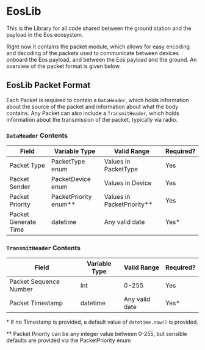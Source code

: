 # EosLib
This is the Library for all code shared between the ground station and the payload in the Eos ecosystem.

Right now it contains the packet module, which allows for easy encoding and decoding of the packets used to communicate 
between devices onboard the Eos payload, and between the Eos payload and the ground. An overview of the packet format is
given below.

## EosLib Packet Format

Each Packet is required to contain a `DataHeader`, which holds information about the source of the packet and 
information about what the body contains. Any Packet can also include a `TransmitHeader`, which holds information 
about the transmission of the packet, typically via radio.

### `DataHeader` Contents

| Field                | Variable Type           | Valid Range                  | Required? |
|----------------------|-------------------------|------------------------------|-----------|
| Packet Type          | PacketType enum         | Values in PacketType         | Yes       |
| Packet Sender        | PacketDevice enum       | Values in Device             | Yes       |
| Packet Priority      | PacketPriority enum\*\* | Values in PacketPriority\*\* | Yes       |
| Packet Generate Time | datetime                | Any valid date               | Yes\*     |


### `TransmitHeader` Contents

| Field                  | Variable Type | Valid Range    | Required? |
|------------------------|---------------|----------------|-----------|
| Packet Sequence Number | Int           | 0-255          | Yes       |
| Packet Timestamp       | datetime      | Any valid date | Yes\*     |

\* If no Timestamp is provided, a default value of `datetime.now()` is provided.

\*\* Packet Priority can be any integer value between 0-255, but sensible defaults are provided via the PacketPriority 
enum
